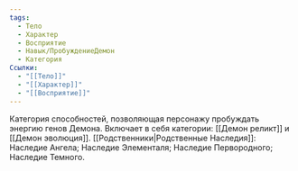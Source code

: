 ```yaml
---
tags:
  - Тело
  - Характер
  - Восприятие
  - Навык/ПробуждениеДемон
  - Категория
Ссылки:
  - "[[Тело]]"
  - "[[Характер]]"
  - "[[Восприятие]]"
---
```


Категория способностей, позволяющая персонажу пробуждать энергию генов Демона. Включает в себя категории: [[Демон реликт]] и [[Демон эволюция]]. [[Родственники|Родственные Наследия]]: Наследие Ангела; Наследие Элементаля; Наследие Первородного; Наследие Темного.



